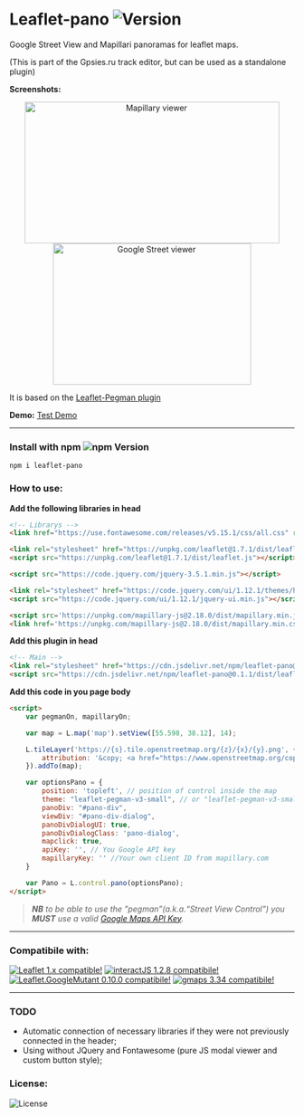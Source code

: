 # Leaflet-pano ![Version](https://img.shields.io/github/package-json/v/velocat/leaflet-pano "Version")
Google Street View and Mapillari panoramas for leaflet maps.

(This is part of the Gpsies.ru track editor, but can be used as a standalone plugin)

**Screenshots:**
<p style="text-align: center;">
    <a href="#"><img src="https://github.com/velocat/leaflet-pano/blob/master/images/mappi.png" alt="Mapillary viewer" width="450px" height="250px" /></a>
    <a href="#"><img src="https://github.com/velocat/leaflet-pano/blob/master/images/google-street.png" alt="Google Street viewer" width="350px" height="250px" /></a>
</p>


It is based on the [Leaflet-Pegman plugin](https://github.com/Raruto/leaflet-pegman/)

**Demo:** [Test Demo](https://velocat.github.io/leaflet-pano/ "Test Demo")

---
### Install with npm ![npm Version](https://img.shields.io/npm/v/leaflet-pano "npm Version")
```
npm i leaflet-pano
```

### How to use:

**Add the following libraries in head**
```html
<!-- Librarys -->
<link href="https://use.fontawesome.com/releases/v5.15.1/css/all.css" rel="stylesheet">

<link rel="stylesheet" href="https://unpkg.com/leaflet@1.7.1/dist/leaflet.css" />
<script src="https://unpkg.com/leaflet@1.7.1/dist/leaflet.js"></script>

<script src="https://code.jquery.com/jquery-3.5.1.min.js"></script>

<link rel="stylesheet" href="https://code.jquery.com/ui/1.12.1/themes/hot-sneaks/jquery-ui.css" />
<script src="https://code.jquery.com/ui/1.12.1/jquery-ui.min.js"></script>

<script src='https://unpkg.com/mapillary-js@2.18.0/dist/mapillary.min.js'></script>
<link href='https://unpkg.com/mapillary-js@2.18.0/dist/mapillary.min.css' rel='stylesheet' />	
```
**Add this plugin in head**
```html
<!-- Main -->
<link rel="stylesheet" href="https://cdn.jsdelivr.net/npm/leaflet-pano@0.1.1/dist/leaflet-pano.css"/>
<script src="https://cdn.jsdelivr.net/npm/leaflet-pano@0.1.1/dist/leaflet-pano.min.js"></script>
```
**Add this code in you page body**
```html
<script>
	var pegmanOn, mapillaryOn; 

	var map = L.map('map').setView([55.598, 38.12], 14);

	L.tileLayer('https://{s}.tile.openstreetmap.org/{z}/{x}/{y}.png', {
		attribution: '&copy; <a href="https://www.openstreetmap.org/copyright">OpenStreetMap</a> contributors'
	}).addTo(map);

	var optionsPano = {
		position: 'topleft', // position of control inside the map
		theme: "leaflet-pegman-v3-small", // or "leaflet-pegman-v3-small"
		panoDiv: "#pano-div",
		viewDiv: "#pano-div-dialog",
		panoDivDialogUI: true,
		panoDivDialogClass: 'pano-dialog',
		mapclick: true,
		apiKey: '', // You Google API key
		mapillaryKey: '' //Your own client ID from mapillary.com
	}

	var Pano = L.control.pano(optionsPano);
</script>
```

> _**NB** to be able to use the "pegman”(a.k.a.“Street View Control") you **MUST** use a valid [Google Maps API Key](https://developers.google.com/maps/documentation/javascript/get-api-key)._

---

### Compatibile with:

[![Leaflet 1.x compatible!](https://img.shields.io/badge/Leaflet-1.7.1-green)](http://leafletjs.com/reference.html)
[![interactJS 1.2.8 compatibile!](https://img.shields.io/badge/interactJS-1.2.8-green)](https://interactjs.io/)
[![Leaflet.GoogleMutant 0.10.0 compatibile!](https://img.shields.io/badge/Leaflet.GoogleMutant-0.10.0-green)](https://gitlab.com/IvanSanchez/Leaflet.GridLayer.GoogleMutant)
[![gmaps 3.34 compatibile!](https://img.shields.io/badge/gmaps-3.34-green)](https://interactjs.io/)

---

### TODO
 - Automatic connection of necessary libraries if they were not previously connected in the header;
 - Using without JQuery and Fontawesome (pure JS modal viewer and custom button style);

### License:
![License](https://img.shields.io/github/license/velocat/leaflet-pano "License")
